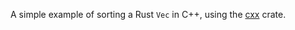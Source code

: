 A simple example of sorting a Rust `Vec` in C++, using the [cxx](https://crates.io/crates/cxx) crate.